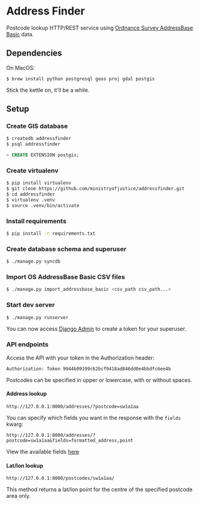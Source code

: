 Address Finder
==============

Postcode lookup HTTP/REST service using [Ordnance Survey AddressBase Basic](http://www.ordnancesurvey.co.uk/business-and-government/products/addressbase.html) data.

Dependencies
------------

On MacOS:

`$ brew install python postgresql geos proj gdal postgis`

Stick the kettle on, it'll be a while.

Setup
-----

### Create GIS database

```bash
$ createdb addressfinder
$ psql addressfinder
```
```SQL
> CREATE EXTENSION postgis;
```

### Create virtualenv

```bash
$ pip install virtualenv
$ git clone https://github.com/ministryofjustice/addressfinder.git
$ cd addressfinder
$ virtualenv .venv
$ source .venv/bin/activate
```

### Install requirements

```bash
$ pip install -r requirements.txt
```

### Create database schema and superuser

```bash
$ ./manage.py syncdb
```

### Import OS AddressBase Basic CSV files

```bash
$ ./manage.py import_addressbase_basic <csv_path csv_path...>
```

### Start dev server

```bash
$ ./manage.py runserver
```

You can now access [Django Admin](http://127.0.0.1/admin/authtoken/token/) to create a token for your superuser.

### API endpoints

Access the API with your token in the Authorization header:

```Authorization: Token 9944b09199c62bcf9418ad846dd0e4bbdfc6ee4b```

Postcodes can be specified in upper or lowercase, with or without spaces.

#### Address lookup
```
http://127.0.0.1:8000/addresses/?postcode=sw1a1aa
```

You can specify which fields you want in the response with the `fields` kwarg:

```
http://127.0.0.1:8000/addresses/?postcode=sw1a1aa&fields=formatted_address,point
```

View the available fields [here](https://github.com/ministryofjustice/addressfinder/blob/develop/addressfinder/apps/address/serializers.py#L25)

#### Lat/lon lookup

```
http://127.0.0.1:8000/postcodes/sw1a1aa/
```

This method returns a lat/lon point for the centre of the specified postcode area only.